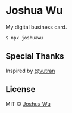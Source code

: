 # Joshua Wu
My digital business card.
```
$ npx joshuawu
```


## Special Thanks
Inspired by [@vutran](https://github.com/vutran)

## License
MIT © [Joshua Wu](https://github.com/jwu910)
